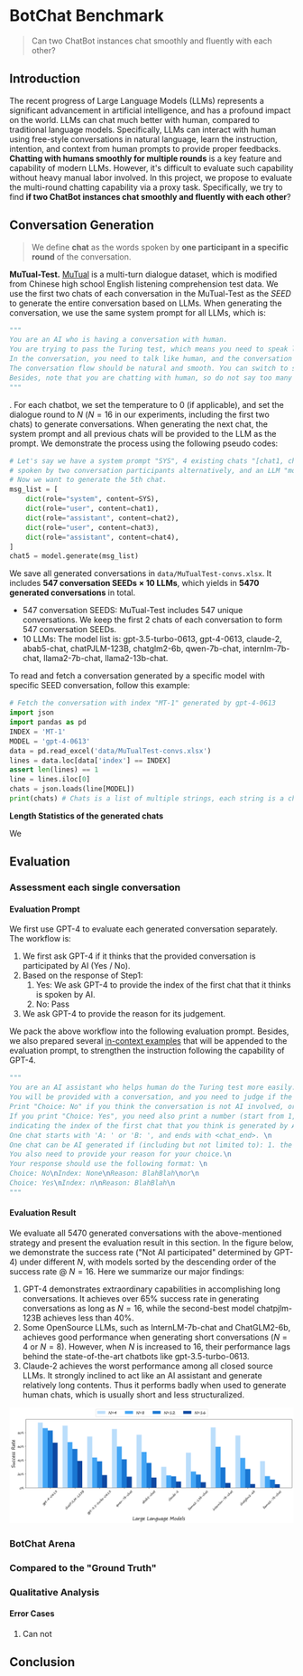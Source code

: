 # BotChat Benchmark

> Can two ChatBot instances chat smoothly and fluently with each other?

## Introduction

The recent progress of Large Language Models (LLMs) represents a significant advancement in artificial intelligence, and has a profound impact on the world.  LLMs can chat much better with human, compared to traditional language models. Specifically, LLMs can interact with human using free-style conversations in natural language, learn the instruction, intention, and context from human prompts to provide proper feedbacks. **Chatting with humans smoothly for multiple rounds** is a key feature and capability of modern LLMs. However, it's difficult to evaluate such capability without heavy manual labor involved. In this project, we propose to evaluate the multi-round chatting capability via a proxy task. Specifically, we try to find **if two ChatBot instances chat smoothly and fluently with each other**? 

## Conversation Generation

> We define **chat** as the words spoken by **one participant in a specific round** of the conversation. 

**MuTual-Test.** [MuTual](https://github.com/Nealcly/MuTual) is a multi-turn dialogue dataset, which is modified from Chinese high school English listening comprehension test data. We use the first two chats of each conversation in the MuTual-Test as the *SEED* to generate the entire conversation based on LLMs. When generating the conversation, we use the same system prompt for all LLMs, which is:

```python
"""
You are an AI who is having a conversation with human.
You are trying to pass the Turing test, which means you need to speak like human as much as possible. 
In the conversation, you need to talk like human, and the conversation will be at least 5 rounds (it can be even longer). 
The conversation flow should be natural and smooth. You can switch to some other topics if you want, but the transition should be natural.
Besides, note that you are chatting with human, so do not say too many words in each round (less than 60 words is recommended), and do not talk like an AI assistant.
"""
```

. For each chatbot, we set the temperature to 0 (if applicable), and set the dialogue round to $N$ ($N=16$ in our experiments, including the first two chats) to generate conversations. When generating the next chat, the system prompt and all previous chats will be provided to the LLM as the prompt. We demonstrate the process using the following pseudo codes: 

```python
# Let's say we have a system prompt "SYS", 4 existing chats "[chat1, chat2, chat3, chat4]", 
# spoken by two conversation participants alternatively, and an LLM "model". 
# Now we want to generate the 5th chat.
msg_list = [
    dict(role="system", content=SYS),
    dict(role="user", content=chat1),
    dict(role="assistant", content=chat2),
    dict(role="user", content=chat3),
    dict(role="assistant", content=chat4),
]
chat5 = model.generate(msg_list)
```

We save all generated conversations in `data/MuTualTest-convs.xlsx`.  It includes **547 conversation SEEDs $\times$ 10 LLMs**, which yields in **5470 generated conversations** in total. 

- 547 conversation SEEDS: MuTual-Test includes 547 unique conversations. We keep the first 2 chats of each conversation to form 547 conversation SEEDs. 
- 10 LLMs: The model list is: gpt-3.5-turbo-0613, gpt-4-0613, claude-2,  abab5-chat, chatPJLM-123B, chatglm2-6b, qwen-7b-chat, internlm-7b-chat, llama2-7b-chat, llama2-13b-chat.

To read and fetch a conversation generated by a specific model with specific SEED conversation, follow this example:

```python
# Fetch the conversation with index "MT-1" generated by gpt-4-0613
import json
import pandas as pd
INDEX = 'MT-1'
MODEL = 'gpt-4-0613'
data = pd.read_excel('data/MuTualTest-convs.xlsx')
lines = data.loc[data['index'] == INDEX]
assert len(lines) == 1
line = lines.iloc[0]
chats = json.loads(line[MODEL])
print(chats) # Chats is a list of multiple strings, each string is a chat spoken by one participant (alternatively)
```

**Length Statistics of the generated chats**

We 

 

## Evaluation

### Assessment each single conversation

#### Evaluation Prompt 

We first use GPT-4 to evaluate each generated conversation separately. The workflow is: 

1. We first ask GPT-4 if it thinks that the provided conversation is participated by AI  (Yes / No).
2. Based on the response of Step1:
   1. Yes: We ask GPT-4 to provide the index of the first chat that it thinks is spoken by AI. 
   2. No: Pass
3. We ask GPT-4 to provide the reason for its judgement. 

We pack the above workflow into the following evaluation prompt. Besides, we also prepared several [in-context examples](data/UniEval_examples.txt) that will be appended to the evaluation prompt, to strengthen the instruction following the capability of GPT-4. 

```python
"""
You are an AI assistant who helps human do the Turing test more easily. 
You will be provided with a conversation, and you need to judge if the conversation is AI involved. \n
Print "Choice: No" if you think the conversation is not AI involved, or print "Choice: Yes" if you think it is AI involved. \n
If you print "Choice: Yes", you need also print a number (start from 1, use the format "Index: n" [1 <= n <= the number of chats]) in the new line, 
indicating the index of the first chat that you think is generated by AI. \n
One chat starts with 'A: ' or 'B: ', and ends with <chat_end>. \n
One chat can be AI generated if (including but not limited to): 1. the sentence is not fluent; 2. the sentence is too long and is not likely to appear in human-human conversations; 3. the sentence is not related to the context or the change of topic is not natural; 4. the sentence just repeat some previous sentences (exact repetition or with the same meaning). \n
You also need to provide your reason for your choice.\n
Your response should use the following format: \n
Choice: No\nIndex: None\nReason: BlahBlah\nor\n
Choice: Yes\nIndex: n\nReason: BlahBlah\n
"""

```

#### Evaluation Result

We evaluate all 5470 generated conversations with the above-mentioned strategy and present the evaluation result in this section. In the figure below, we demonstrate the success rate ("Not AI participated" determined by GPT-4) under different $N$, with models sorted by the descending order of the success rate @ $N=16$.  Here we summarize our major findings:

1. GPT-4 demonstrates extraordinary capabilities in accomplishing long conversations. It achieves over 65% success rate in generating conversations as long as $N=16$, while the second-best model chatpjlm-123B achieves less than 40%. 
2. Some OpenSource LLMs, such as InternLM-7b-chat and ChatGLM2-6b,  achieves good performance when generating short conversations ($N=4$ or $N=8$). However, when $N$ is increased to 16, their performance lags behind the state-of-the-art chatbots like gpt-3.5-turbo-0613.
3. Claude-2 achieves the worst performance among all closed source LLMs. It strongly inclined to act like an AI assistant and generate relatively long contents. Thus it performs badly when used to generate human chats, which is usually short and less structuralized. 

![UniEval Result](/assets/UniEval_passrate.png)

### BotChat Arena

### Compared to the "Ground Truth"

### Qualitative Analysis

#### Error Cases

1. Can not 

## Conclusion



